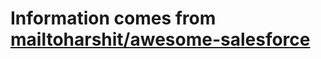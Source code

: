 # Information comes from [mailtoharshit/awesome-salesforce](https://github.com/mailtoharshit/awesome-salesforce)

